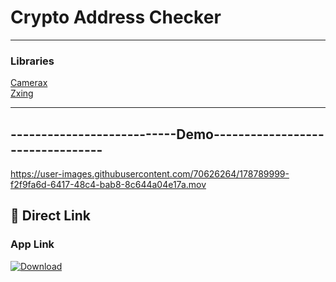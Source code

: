 # Crypto Address Checker
-----------------------------------------------------------------------------

### Libraries

[Camerax](https://developer.android.com/training/camerax) <br/>
[Zxing](https://github.com/journeyapps/zxing-android-embedded)

----------------------------------------------------------------------------

## ---------------------------Demo---------------------------------

https://user-images.githubusercontent.com/70626264/178789999-f2f9fa6d-6417-48c4-bab8-8c644a04e17a.mov


## 🥱 Direct Link
### App Link
[![Download](https://freeiconshop.com/wp-content/uploads/edd/download-flat.png)](https://github.com/ifenil/CryptoAddressChecker/raw/master/app/app-release.apk)
